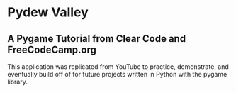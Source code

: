 # Pydew Valley
## A Pygame Tutorial from Clear Code and FreeCodeCamp.org

This application was replicated from YouTube to practice, demonstrate, and eventually build off of for future projects written in Python with the pygame library.
